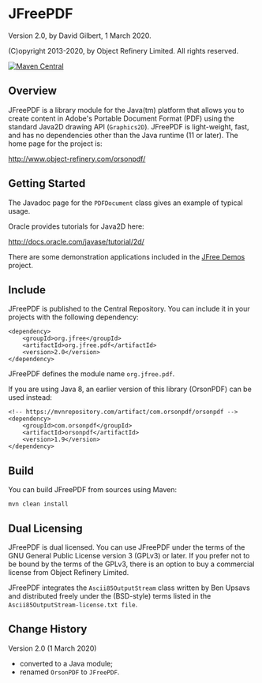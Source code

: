 JFreePDF
========

Version 2.0, by David Gilbert, 1 March 2020.

(C)opyright 2013-2020, by Object Refinery Limited.  All rights reserved.

[![Maven Central](https://maven-badges.herokuapp.com/maven-central/org.jfree/org.jfree.pdf/badge.svg)](https://maven-badges.herokuapp.com/maven-central/org.jfree/org.jfree.pdf)

Overview
--------
JFreePDF is a library module for the Java(tm) platform that allows you to create content in Adobe's Portable Document Format (PDF) using the standard Java2D drawing API (`Graphics2D`).  JFreePDF is light-weight, fast, and has no dependencies other than the Java runtime (11 or later).  The home page for the project is:

http://www.object-refinery.com/orsonpdf/

Getting Started
---------------
The Javadoc page for the `PDFDocument` class gives an example of typical usage.

Oracle provides tutorials for Java2D here:

http://docs.oracle.com/javase/tutorial/2d/

There are some demonstration applications included in the [JFree Demos](https://github.com/jfree/jfree-demos) project. 


Include
-------
JFreePDF is published to the Central Repository. You can include it in your projects with the following dependency:

    <dependency>
        <groupId>org.jfree</groupId>
        <artifactId>org.jfree.pdf</artifactId>
        <version>2.0</version>
    </dependency>

JFreePDF defines the module name `org.jfree.pdf`.

If you are using Java 8, an earlier version of this library (OrsonPDF) can be used instead:

    <!-- https://mvnrepository.com/artifact/com.orsonpdf/orsonpdf -->
    <dependency>
        <groupId>com.orsonpdf</groupId>
        <artifactId>orsonpdf</artifactId>
        <version>1.9</version>
    </dependency>

Build
-----
You can build JFreePDF from sources using Maven:

    mvn clean install


Dual Licensing
--------------
JFreePDF is dual licensed.  You can use JFreePDF under the terms of the GNU General Public License version 3 (GPLv3) or later.  If you prefer not to be bound by the terms of the GPLv3, there is an option to buy a commercial license from Object Refinery Limited.

JFreePDF integrates the `Ascii85OutputStream` class written by Ben Upsavs and distributed freely under the (BSD-style) terms listed in the `Ascii85OutputStream-license.txt file`.


Change History
--------------

Version 2.0 (1 March 2020)

- converted to a Java module;
- renamed `OrsonPDF` to `JFreePDF`.
